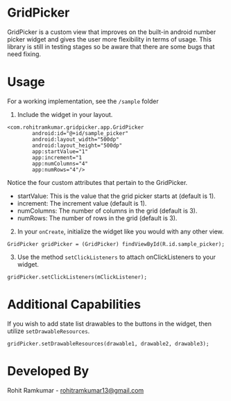 GridPicker
==========

GridPicker is a custom view that improves on the built-in android number picker widget and gives the user more 
flexibility in terms of usage. This library is still in testing stages so be aware that there are some bugs that need fixing.

Usage
======

For a working implementation, see the `/sample` folder

1. Include the widget in your layout.

```
<com.rohitramkumar.gridpicker.app.GridPicker
        android:id="@+id/sample_picker"
        android:layout_width="500dp"
        android:layout_height="500dp"
        app:startValue="1"
        app:increment="1 
        app:numColumns="4"
        app:numRows="4"/>
```

Notice the four custom attributes that pertain to the GridPicker.

* startValue: This is the value that the grid picker starts at (default is 1).
* increment: The increment value (default is 1).
* numColumns: The number of columns in the grid (default is 3).
* numRows: The number of rows in the grid (default is 3).


2. In your `onCreate`, initialize the widget like you would with any other view.

```
GridPicker gridPicker = (GridPicker) findViewById(R.id.sample_picker);
```

3. Use the method `setClickListeners` to attach onClickListeners to your widget.

```
gridPicker.setClickListeners(mClickListener);
```

Additional Capabilities
=======================

If you wish to add state list drawables to the buttons in the widget, then utilize `setDrawableResources`.

```
gridPicker.setDrawableResources(drawable1, drawable2, drawable3);
```

Developed By
============

Rohit Ramkumar - rohitramkumar13@gmail.com
